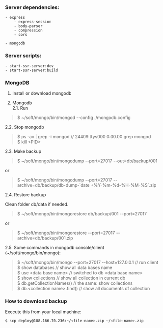 ### Server dependencies:

```
- express
    - express-session
    - body-parser
    - compression
    - cors

- mongodb
```

### Server scripts:

```
- start-ssr-server:dev
- start-ssr-server:build
```

### MongoDB

1. Install or download mongodb

2. Mongodb \
2.1. Run

> $ ~/soft/mongo/bin/mongod --config ./mongodb.config

2.2. Stop mongodb

> $ ps -ax | grep -i mongod // 24409 ttys000 0:00.00 grep mongod \
> $ kill \<PID\>

2.3. Make backup

> $ ~/soft/mongo/bin/mongodump --port=27017 --out=db/backup/001

or

> $ ~/soft/mongo/bin/mongodump --port=27017 --archive=db/backup/db-dump-\`date +%Y-%m-%d-%H-%M-%S\`.zip

2.4. Restore backup

Clean folder db/data if needed.

> $ ~/soft/mongo/bin/mongorestore db/backup/001 --port=27017

or

> $ ~/soft/mongo/bin/mongorestore --port=27017 --archive=db/backup/001.zip

2.5. Some commands in mongodb console/client (~/soft/mongo/bin/mongo):
> $ ~/soft/mongo/bin/mongo --port=27017 --host=127.0.0.1 // run client  
> $ show databases // show all data bases name  
> $ use \<data base name\> // switched to db \<data base name\>  
> $ show collections // show all collection in current db  
> $ db.getCollectionNames() // the same: show collections  
> $ db.\<collection name\>.find() // show all documents of collection

### How to download backup

Execute this from your local machine:

```bash
$ scp deploy@188.166.70.236:~/<file-name>.zip ~/<file-name>.zip
```
